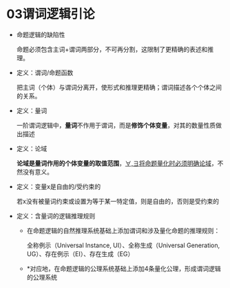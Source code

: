 # 03谓词逻辑引论

* 命题逻辑的缺陷性

  命题必须包含主词+谓词两部分，不可再分割，这限制了更精确的表述和推理。
* 定义：谓词/命题函数

  把主词（个体）与谓词分离开，使形式和推理更精确；谓词描述各个个体之间的关系。
* 定义：量词

  一阶谓词逻辑中，**量词**不作用于谓词，而是**修饰个体变量**，对其的数量性质做出描述
* 定义：论域

  **论域是量词作用的个体变量的取值范围**，<u>$\forall, \exists$</u>​<u> 将命题量化时必须明确论域</u>，不然没有意义。
* 定义：变量x是自由的/受约束的

  若x没有被量词约束或设置为等于某一特定值，则是自由的，否则是受约束的
* 定义：含量词的逻辑推理规则

  * 在命题逻辑的自然推理系统基础上添加谓词和涉及量化命题的推理规则：

    全称例示（Universal Instance, UI）、全称生成（Universal Generation, UG）、存在例示（EI）、存在生成（EG）
  * *对应地，在命题逻辑的公理系统基础上添加4条量化公理，形成谓词逻辑的公理系统
